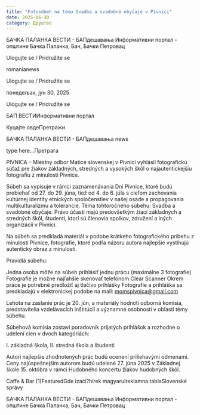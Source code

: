 ```yaml
---
title: "Fotosúbeh na tému Svadba a svadobné obyčaje v Pivnici"
date: 2025-06-30
category: Друштво
---
```


БАЧКА ПАЛАНКА ВЕСТИ - БАПдешавања Информативни портал - општине Бачка Паланка, Бач, Бачки Петровац

Ulogujte se / Pridružite se

romanianews

Ulogujte se / Pridružite se

понедељак, јун 30, 2025

Ulogujte se / Pridružite se

БАП ВЕСТИИнформативни портал

Куцајте овдеПретражи

БАЧКА ПАЛАНКА ВЕСТИ - БАПдешавања news

type here...Претрага

PIVNICA – Miestny odbor Matice slovenskej v Pivnici vyhlásil fotografickú súťaž pre žiakov základných, stredných a vysokých škôl o najautentickejšiu fotografiu z minulosti Pivnice.

Súbeh sa vypisuje v rámci zaznamenávania Dní Pivnice, ktoré budú prebiehať od 27. do 29. júna, tiež od 4. do 6. júla s cieľom zachovania kultúrnej identity etnických spoločenstiev v našej osade a propagovania multikulturalizmu a tolerancie.
Téma tohtoročného súbehu: Svadba a svadobné obyčaje. Právo účasti majú predovšetkým žiaci základných a stredných škôl, študenti, ktorí sú členovia spolkov, združení a iných organizácií v Pivnici.


Na súbeh sa predkladá materiál v podobe krátkeho fotografického príbehu z minulosti Pivnice, fotografie, ktoré podľa názoru autora najlepšie vystihujú autentický obraz z minulosti.


Pravidlá súbehu:

Jedna osoba môže na súbeh prihlásiť jednu prácu (maximálne 3 fotografie)
Fotografie je možné najľahšie skenovať telefónom Clear Scanner
Okrem práce je potrebné predložiť aj tlačivo prihlášky
Fotografie a prihláška sa predkladajú v elektronickej podobe na mail: momspivnica@gmail.com

Lehota na zaslanie prác je 20. jún, a materiály hodnotí odborná komisia, predstavitelia vzdelávacích inštitúcií a významné osobnosti v oblasti témy súbehu.


Súbehová komisia zostaví poradovník prijatých prihlášok a rozhodne o udelení cien v dvoch kategóriách:

I. základná škola,
II. stredná škola a študenti

Autori najlepšie zhodnotených prác budú ocenení priliehavými odmenami. Ceny najúspešnejším autorom budú udelené 27. júna 2025 v Základnej škole 15. októbra v rámci Hudobného koncertu žiakov hudobných škôl.

Caffe & Bar (1)FeaturedGde izaći?hírek magyarulreklamna tablaSlovenské správy

БАЧКА ПАЛАНКА ВЕСТИ - БАПдешавања Информативни портал - општине Бачка Паланка, Бач, Бачки Петровац
